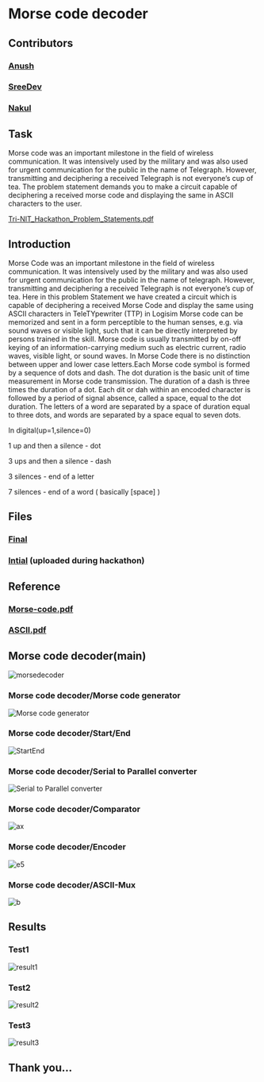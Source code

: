 
# Morse code decoder

## Contributors  
### [Anush](https://github.com/anushudupi)
### [SreeDev](https://github.com/SreeDev-4522)
### [Nakul](https://github.com/Nakul097)
## Task
Morse code was an important milestone in the field of wireless
communication. It was intensively used by the military and was also
used for urgent communication for the public in the name of Telegraph.
However, transmitting and deciphering a received Telegraph is not
everyone’s cup of tea. The problem statement demands you to make a
circuit capable of deciphering a received morse code and displaying the
same in ASCII characters to the user.

[Tri-NIT_Hackathon_Problem_Statements.pdf](https://github.com/anushudupi/TRINIT_Pi-X3L_EC01/files/7996450/Tri-NIT_Hackathon_Problem_Statements.pdf)
## Introduction
Morse Code was an important milestone in the field of wireless communication. It was intensively used by the military and was also used for urgent communication for the public in the name of telegraph. However, transmitting and deciphering a received Telegraph is not everyone’s cup of tea. Here in this problem Statement we have created a circuit which is capable of deciphering a received Morse Code and display the same using ASCII characters in TeleTYpewriter (TTP) in Logisim
Morse code can be memorized and sent in a form perceptible to the human senses, e.g. via sound waves or visible light, such that it can be directly interpreted by persons trained in the skill. Morse code is usually transmitted by on-off keying of an information-carrying medium such as electric current, radio waves, visible light, or sound waves. In Morse Code there is no distinction between upper and lower case letters.Each Morse code symbol is formed by a sequence of dots and dash. The dot duration is the basic unit of time measurement in Morse code transmission. The duration of a dash is three times the duration of a dot. Each dit or dah within an encoded character is followed by a period of signal absence, called a space, equal to the dot duration. The letters of a word are separated by a space of duration equal to three dots, and words are separated by a space equal to seven dots.

In digital(up=1,silence=0) 

1 up and then a silence - dot

3 ups and then a silence - dash

3 silences - end of a letter

7 silences - end of a word ( basically [space] )

## Files
### [Final](https://drive.google.com/drive/folders/1yJH6w9lxCEnoJd0chz5zCAzFOpXdqdZg?usp=sharing)
### [Intial](https://drive.google.com/drive/folders/1mTbiGEmxeH25vwohN_S6ppNQG2GvWpt4) (uploaded during hackathon)

## Reference
### [Morse-code.pdf](https://github.com/anushudupi/TRINIT_Pi-X3L_EC01/files/7996632/Morse-code.pdf)

### [ASCII.pdf](https://github.com/anushudupi/TRINIT_Pi-X3L_EC01/files/7996649/ASCII.pdf)

## Morse code decoder(main)
![morsedecoder](https://user-images.githubusercontent.com/85610551/152358267-7c8d594f-eebe-453d-9eb7-bf42d7f8f7d1.JPG)
### Morse code decoder/Morse code generator
![Morse code generator](https://user-images.githubusercontent.com/85610551/152378050-9b36f17e-2af4-4c96-8e55-f114b2df6e6c.JPG)
### Morse code decoder/Start/End
![StartEnd](https://user-images.githubusercontent.com/85610551/152379361-f486e101-05d3-4f5d-823d-249f3c4d263e.JPG)
### Morse code decoder/Serial to Parallel converter
![Serial to Parallel converter](https://user-images.githubusercontent.com/85610551/152376110-cf2e79c8-b5b4-48d5-9aea-8a1fbca3431e.JPG)
### Morse code decoder/Comparator
![ax](https://user-images.githubusercontent.com/85610551/152382353-42ab66cf-2dbb-4ebe-9bf5-5754efa5c78b.png)
### Morse code decoder/Encoder
![e5](https://user-images.githubusercontent.com/85610551/152384079-3b2d223c-51fd-490a-a947-1393ec6ea27a.png)
### Morse code decoder/ASCII-Mux
![b](https://user-images.githubusercontent.com/85610551/152383585-e3f6a978-504b-41c1-81f4-737d6cf69bb7.png)
## Results
### Test1
![result1](https://user-images.githubusercontent.com/85610551/152472934-7de4244c-e653-44ae-b632-bb40ced3a1db.JPG)
### Test2
![result2](https://user-images.githubusercontent.com/85610551/152472968-305eb300-9df3-42da-bd2b-ad99fda05ef5.JPG)
### Test3
![result3](https://user-images.githubusercontent.com/85610551/152473026-586fb88f-a2df-4386-ae0f-d8520af0a342.JPG)

## Thank you...




